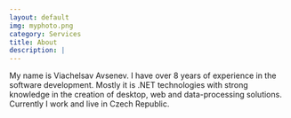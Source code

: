```yaml
---
layout: default
img: myphoto.png
category: Services
title: About
description: |
---
```

  My name is Viachelsav Avsenev. I have over 8 years of experience in the software development. Mostly it is .NET technologies with strong knowledge in the creation of desktop, web and data-processing solutions. Currently I work and live in Czech Republic.